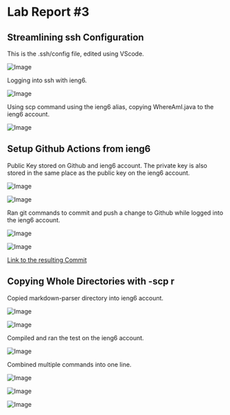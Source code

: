 # Lab Report #3

## Streamlining ssh Configuration

This is the .ssh/config file, edited using VScode.

![Image](lab-report-3/lab-report-3-sc1.JPG)

Logging into ssh with ieng6.

![Image](lab-report-3/lab-report-3-sc2.JPG)

Using scp command using the ieng6 alias, copying WhereAmI.java to the ieng6 account.

![Image](lab-report-3/lab-report-3-sc3.JPG)

## Setup Github Actions from ieng6

Public Key stored on Github and ieng6 account. The private key is also stored in the same place as the public key on the ieng6 account.

![Image](lab-report-3/lab-report-3-sc4.JPG)

![Image](lab-report-3/lab-report-3-sc5.JPG)

Ran git commands to commit and push a change to Github while logged into the ieng6 account.

![Image](lab-report-3/lab-report-3-sc6.JPG)

![Image](lab-report-3/lab-report-3-sc7.JPG)

[Link to the resulting Commit](https://github.com/Dahminh/markdown-parser/commit/c35035c68b7f22e310e130ad0ecc8691808bb721)

## Copying Whole Directories with -scp r

Copied markdown-parser directory into ieng6 account.

![Image](lab-report-3/lab-report-3-sc8.JPG)

![Image](lab-report-3/lab-report-3-sc9.JPG)

Compiled and ran the test on the ieng6 account.

![Image](lab-report-3/lab-report-3-sc10.JPG)

Combined multiple commands into one line.

![Image](lab-report-3/lab-report-3-sc11.JPG)

![Image](lab-report-3/lab-report-3-sc12.JPG)

![Image](lab-report-3/lab-report-3-sc13.JPG)